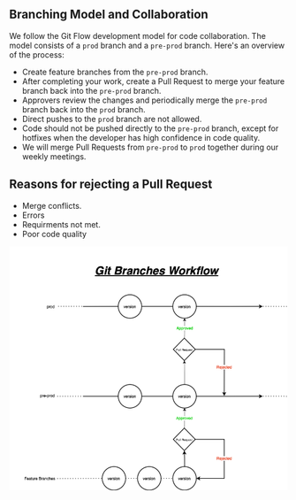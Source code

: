 ## Branching Model and Collaboration

We follow the Git Flow development model for code collaboration. The model consists of a `prod` branch and a `pre-prod` branch. Here's an overview of the process:

- Create feature branches from the `pre-prod` branch.
- After completing your work, create a Pull Request to merge your feature branch back into the `pre-prod` branch.
- Approvers review the changes and periodically merge the `pre-prod` branch back into the `prod` branch.
- Direct pushes to the `prod` branch are not allowed.
- Code should not be pushed directly to the `pre-prod` branch, except for hotfixes when the developer has high confidence in code quality.
- We will merge Pull Requests from `pre-prod` to `prod` together during our weekly meetings.

## Reasons for rejecting a Pull Request

- Merge conflicts.
- Errors
- Requirments not met.
- Poor code quality


![](./images/git_workflow.png)
